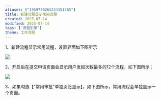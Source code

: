 ```yaml
---
aliases: ["1969770265234351365"]
title: 新建流程显示常用流程
created: 2025-07-14
modified: 2025-07-14
tags: ['流程引擎']
theme: 工作流程
---
```


1、新建流程显示常用流程，设置界面如下图所示

![](https://myhelpdoc.oss-cn-heyuan.aliyuncs.com/mdimages/d4eb7d1ad33692f8f7b35e51a638572c.jpg)

2、开启后在提交申请页面会显示用户发起次数最多的12个流程，如下图所示；

![](https://myhelpdoc.oss-cn-heyuan.aliyuncs.com/mdimages/5b73ac8b302d5547f8b719b72b0d9302.jpg)

3、如果勾选【"常用审批"单独页签显示】，如下图所示，常用流程会单独显示一个页面。

